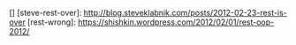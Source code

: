 []
[steve-rest-over]: <http://blog.steveklabnik.com/posts/2012-02-23-rest-is-over>
[rest-wrong]: <https://shishkin.wordpress.com/2012/02/01/rest-oop-2012/>
